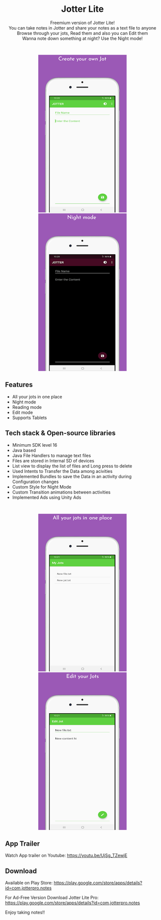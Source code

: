<h1 align="center">Jotter Lite</h1>

<p align="center">  
Freemium version of Jotter Lite!</br>
You can take notes in Jotter and share your notes as a text file to anyone</br>
Browse through your jots, Read them and also you can Edit them</br>
Wanna note down something at night? Use the Night mode!</br>
</p>
</br>

<p align="center">
  <img src="https://raw.githubusercontent.com/praveen05git/JotterLitePro/master/screenshots/jotter1.png"/>
  <img src="https://raw.githubusercontent.com/praveen05git/JotterLitePro/master/screenshots/jotter2.png"/>
</p>

## Features
- All your jots in one place
- Night mode
- Reading mode
- Edit mode
- Supports Tablets</br>

## Tech stack & Open-source libraries
- Minimum SDK level 16
- Java based
- Java File Handlers to manage text files
- Files are stored in Internal SD of devices
- List view to display the list of files and Long press to delete
- Used Intents to Transfer the Data among acivities
- Implemented Bundles to save the Data in an activity during Configuration changes
- Custom Style for Night Mode
- Custom Transition animations between activities
- Implemented Ads using Unity Ads 
</br>

<p align="center">
  <img src="https://raw.githubusercontent.com/praveen05git/JotterLitePro/master/screenshots/jotter3.png"/>
  <img src="https://raw.githubusercontent.com/praveen05git/JotterLitePro/master/screenshots/jotter4.png"/>
</p>

## App Trailer
Watch App trailer on Youtube: https://youtu.be/UjSg_TZewjE
</br>

## Download
Available on Play Store: https://play.google.com/store/apps/details?id=com.jotterpro.notes
</br>

For Ad-Free Version Download Jotter Lite Pro:
https://play.google.com/store/apps/details?id=com.jotterpro.notes
</br>

Enjoy taking notes!!
